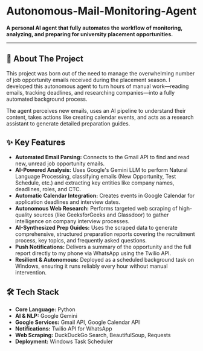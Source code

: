 # Autonomous-Mail-Monitoring-Agent

**A personal AI agent that fully automates the workflow of monitoring, analyzing, and preparing for university placement opportunities.**

---


## 🤖 About The Project

This project was born out of the need to manage the overwhelming number of job opportunity emails received during the placement season. I developed this autonomous agent to turn hours of manual work—reading emails, tracking deadlines, and researching companies—into a fully automated background process.

The agent perceives new emails, uses an AI pipeline to understand their content, takes actions like creating calendar events, and acts as a research assistant to generate detailed preparation guides.

## ✨ Key Features

*   **Automated Email Parsing:** Connects to the Gmail API to find and read new, unread job opportunity emails.
*   **AI-Powered Analysis:** Uses Google's Gemini LLM to perform Natural Language Processing, classifying emails (New Opportunity, Test Schedule, etc.) and extracting key entities like company names, deadlines, roles, and CTC.
*   **Automatic Calendar Integration:** Creates events in Google Calendar for application deadlines and interview dates.
*   **Autonomous Web Research:** Performs targeted web scraping of high-quality sources (like GeeksforGeeks and Glassdoor) to gather intelligence on company interview processes.
*   **AI-Synthesized Prep Guides:** Uses the scraped data to generate comprehensive, structured preparation reports covering the recruitment process, key topics, and frequently asked questions.
*   **Push Notifications:** Delivers a summary of the opportunity and the full report directly to my phone via WhatsApp using the Twilio API.
*   **Resilient & Autonomous:** Deployed as a scheduled background task on Windows, ensuring it runs reliably every hour without manual intervention.

## 🛠️ Tech Stack

*   **Core Language:** Python
*   **AI & NLP:** Google Gemini
*   **Google Services:** Gmail API, Google Calendar API
*   **Notifications:** Twilio API for WhatsApp
*   **Web Scraping:** DuckDuckGo Search, BeautifulSoup, Requests
*   **Deployment:** Windows Task Scheduler
